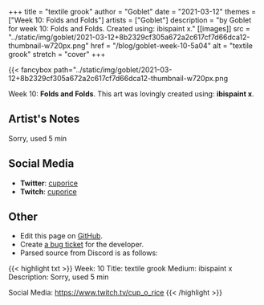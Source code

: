 +++
title =       "textile grook"
author =      "Goblet"
date =        "2021-03-12"
themes =      ["Week 10: Folds and Folds"]
artists =     ["Goblet"]
description = "by Goblet for week 10: Folds and Folds. Created using: ibispaint x."
[[images]]
              src = "../static/img/goblet/2021-03-12+8b2329cf305a672a2c617cf7d66dca12-thumbnail-w720px.png"
              href = "/blog/goblet-week-10-5a04"
              alt = "textile grook"
              stretch = "cover"
+++


{{< fancybox path="../static/img/goblet/2021-03-12+8b2329cf305a672a2c617cf7d66dca12-thumbnail-w720px.png

Week 10: **Folds and Folds**. This art was lovingly created using: **ibispaint x**.

## Artist's Notes

Sorry, used 5 min

## Social Media

- **Twitter**: <a href='https://twitter.com/cuporice' target='_blank'>cuporice</a>
- **Twitch**: <a href='https://twitch.tv/cuporice' target='_blank'>cuporice</a>

## Other

- Edit this page on [GitHub](https://github.com/teaminkling/web-refresh/edit/main/content/blog/goblet-week-10-5a04.md).
- Create [a bug ticket](https://github.com/teaminkling/web-refresh/issues/new?assignees=&labels=bug&template=problem-report.md&title=) for the developer.
- Parsed source from Discord is as follows:

{{< highlight txt >}}
Week: 10
Title: textile grook
Medium: ibispaint x 
Description: 
Sorry, used 5 min


Social Media: 
https://www.twitch.tv/cup_o_rice
{{< /highlight >}}